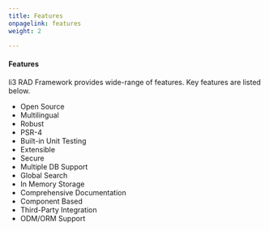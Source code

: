 ```yaml
---
title: Features
onpagelink: features
weight: 2

---
```


#### **Features**

li3 RAD Framework provides wide-range of features. Key features are listed below.

- Open Source
- Multilingual
- Robust
- PSR-4
- Built-in Unit Testing
- Extensible
- Secure
- Multiple DB Support
- Global Search
- In Memory Storage
- Comprehensive Documentation
- Component Based
- Third-Party Integration
- ODM/ORM Support
 